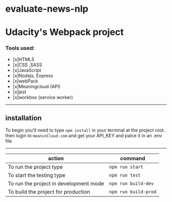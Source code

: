 # evaluate-news-nlp
# Udacity's Webpack project #
### Tools used: ###

- [x]HTML5
- [x]CSS ,SASS
- [x]JavaScript
- [x]Nodejs, Express
- [x]webPack
- [x]Meaningcloud (API)
- [x]jest
- [x]workbox (service worker)

- - - -

## installation ##
To begin you'll need to type `npm install` in your terminal at the project root.
then login to  `meaninCloud.com` and get your API_KEY and palce it in an .env file

- - - -

action                                   |    command
---------------------------------------- | -------------
To run the project type                  |    `npm run start`
To start the testing type                |    `npm run test`
To run the project in development mode   |    `npm run build-dev`
To build the project for production      |    `npm run build-prod`
